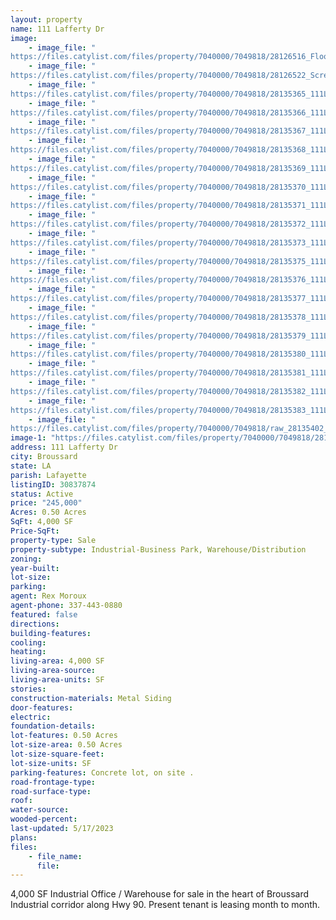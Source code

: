 ```yaml
---
layout: property
name: 111 Lafferty Dr
image:
    - image_file: "https://files.catylist.com/files/property/7040000/7049818/28126516_Flood_Disclosure.jpg"
    - image_file: "https://files.catylist.com/files/property/7040000/7049818/28126522_Screenshot_2023_03_23_at_4.15.46_PM.png"
    - image_file: "https://files.catylist.com/files/property/7040000/7049818/28135365_111Laferty_3.jpg"
    - image_file: "https://files.catylist.com/files/property/7040000/7049818/28135366_111Laferty_7.jpg"
    - image_file: "https://files.catylist.com/files/property/7040000/7049818/28135367_111Laferty_11.jpg"
    - image_file: "https://files.catylist.com/files/property/7040000/7049818/28135368_111Laferty_14.jpg"
    - image_file: "https://files.catylist.com/files/property/7040000/7049818/28135369_111Laferty_16.jpg"
    - image_file: "https://files.catylist.com/files/property/7040000/7049818/28135370_111Laferty_18.jpg"
    - image_file: "https://files.catylist.com/files/property/7040000/7049818/28135371_111Laferty_21.jpg"
    - image_file: "https://files.catylist.com/files/property/7040000/7049818/28135372_111Laferty_24.jpg"
    - image_file: "https://files.catylist.com/files/property/7040000/7049818/28135373_111Laferty_26.jpg"
    - image_file: "https://files.catylist.com/files/property/7040000/7049818/28135375_111Laferty_38.jpg"
    - image_file: "https://files.catylist.com/files/property/7040000/7049818/28135376_111Laferty_41.jpg"
    - image_file: "https://files.catylist.com/files/property/7040000/7049818/28135377_111Laferty_44.jpg"
    - image_file: "https://files.catylist.com/files/property/7040000/7049818/28135378_111Laferty_46.jpg"
    - image_file: "https://files.catylist.com/files/property/7040000/7049818/28135379_111Laferty_48.jpg"
    - image_file: "https://files.catylist.com/files/property/7040000/7049818/28135380_111Lafferty_1.jpg"
    - image_file: "https://files.catylist.com/files/property/7040000/7049818/28135381_111Lafferty_2.jpg"
    - image_file: "https://files.catylist.com/files/property/7040000/7049818/28135382_111Lafferty_3.jpg"
    - image_file: "https://files.catylist.com/files/property/7040000/7049818/28135383_111Lafferty_6.jpg"
    - image_file: "https://files.catylist.com/files/property/7040000/7049818/raw_28135402_Flyer___111_Lafferty_Dr.___Rex___2_.pdf"
image-1: "https://files.catylist.com/files/property/7040000/7049818/28135364_111Laferty_1.jpg"
address: 111 Lafferty Dr
city: Broussard
state: LA
parish: Lafayette
listingID: 30837874
status: Active
price: "245,000"
Acres: 0.50 Acres
SqFt: 4,000 SF
Price-SqFt:
property-type: Sale
property-subtype: Industrial-Business Park, Warehouse/Distribution
zoning:
year-built:
lot-size:
parking:
agent: Rex Moroux
agent-phone: 337-443-0880
featured: false
directions:
building-features:
cooling:
heating:
living-area: 4,000 SF
living-area-source:
living-area-units: SF
stories:
construction-materials: Metal Siding
door-features:
electric:
foundation-details:
lot-features: 0.50 Acres
lot-size-area: 0.50 Acres
lot-size-square-feet:
lot-size-units: SF
parking-features: Concrete lot, on site .
road-frontage-type:
road-surface-type:
roof:
water-source:
wooded-percent:
last-updated: 5/17/2023
plans:
files:
    - file_name:
      file:
---
```

4,000 SF Industrial Office / Warehouse for sale in the heart of Broussard Industrial corridor along Hwy 90. Present tenant is leasing month to month.
